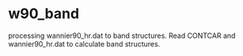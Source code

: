 # w90_band
processing wannier90_hr.dat to band structures.
Read CONTCAR and wannier90_hr.dat to calculate band structures.
